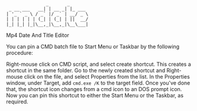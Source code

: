 ```text
               _       _       
 _ __ ___   __| | __ _| |_ ___ 
| '_ ` _ \ / _` |/ _` | __/ _ \
| | | | | | (_| | (_| | ||  __/
|_| |_| |_|\__,_|\__,_|\__\___|
```
   Mp4 Date And Title Editor


You can pin a CMD batch file to Start Menu or Taskbar by the following procedure:

Right-mouse click on CMD script, and select create shortcut. This creates a shortcut in the same folder. Go to the newly created shortcut and Right-mouse click on the file, and select Properties from the list. In the Properties window, under Target, add `cmd.exe /K` to the target field. Once you've done that, the shortcut icon changes from a cmd icon to an DOS prompt icon. Now you can pin this shortcut to either the Start Menu or the Taskbar, as required.
